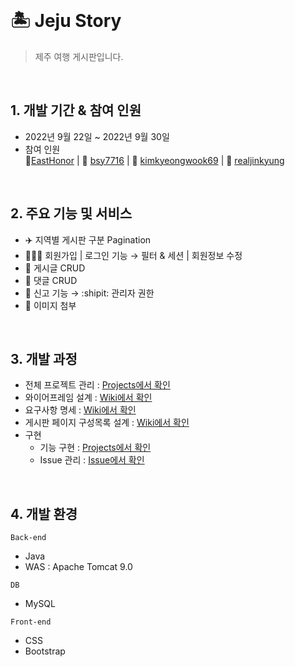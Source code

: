 <br>

# 🏝️ Jeju Story
> 제주 여행 게시판입니다.

<br>

## 1. 개발 기간 & 참여 인원
- 2022년 9월 22일 ~ 2022년 9월 30일
- 참여 인원   
  🐨[EastHonor](https://github.com/ehdgns07) | 🐧 [bsy7716](https://github.com/bsy7716) | 🐹 [kimkyeongwook69](https://github.com/kimkyeongwook69) | 🌱 [realjinkyung](https://github.com/realjinkyung)  

<br>

## 2. 주요 기능 및 서비스

- ✈️ 지역별 게시판 구분 Pagination
- 🙍🏻‍♂ 회원가입 | 로그인 기능 → 필터 & 세션 | 회원정보 수정
- 📄 게시글 CRUD
- 💬 댓글 CRUD
- 🚨 신고 기능  →  :shipit: 관리자 권한
- 📂 이미지 첨부

<br>
 
## 3. 개발 과정
- 전체 프로젝트 관리 : [Projects에서 확인](https://github.com/users/realjinkyung/projects/3)
- 와이어프레임 설계 : [Wiki에서 확인](https://github.com/realjinkyung/travel-board/wiki/%EC%99%80%EC%9D%B4%EC%96%B4%ED%94%84%EB%A0%88%EC%9E%84-%EC%84%A4%EA%B3%84-%F0%9F%94%A8)
- 요구사항 명세 : [Wiki에서 확인](https://github.com/realjinkyung/travel-board/wiki/%EC%9A%94%EA%B5%AC-%EC%82%AC%ED%95%AD-%EB%AA%85%EC%84%B8%EC%84%9C-%F0%9F%94%A8)
- 게시판 페이지 구성목록 설계 : [Wiki에서 확인](https://github.com/realjinkyung/travel-board/wiki/%EC%A0%9C%EC%A3%BC%EC%9D%B4%EC%95%BC%EA%B8%B0-%EA%B2%8C%EC%8B%9C%ED%8C%90-%EC%84%A4%EA%B3%84-%F0%9F%94%A8)
- 구현 
    - 기능 구현 : [Projects에서 확인](https://github.com/realjinkyung/travel-board/issues/23)
    - Issue 관리 : [Issue에서 확인](https://github.com/realjinkyung/travel-board/issues)
 
 <br>
 
 ## 4. 개발 환경

 `Back-end`
 - Java
 - WAS : Apache Tomcat 9.0

  `DB`
 - MySQL
 
 `Front-end`
 - CSS
 - Bootstrap
 
  <br>



